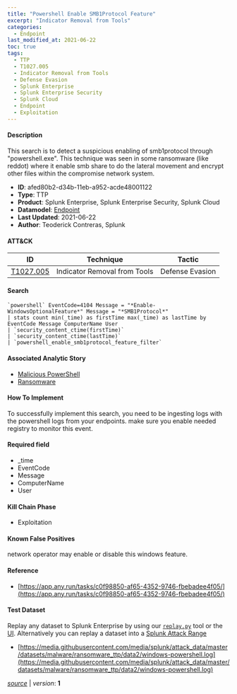 ```yaml
---
title: "Powershell Enable SMB1Protocol Feature"
excerpt: "Indicator Removal from Tools"
categories:
  - Endpoint
last_modified_at: 2021-06-22
toc: true
tags:
  - TTP
  - T1027.005
  - Indicator Removal from Tools
  - Defense Evasion
  - Splunk Enterprise
  - Splunk Enterprise Security
  - Splunk Cloud
  - Endpoint
  - Exploitation
---
```




#### Description

This search is to detect a suspicious enabling of smb1protocol through &#34;powershell.exe&#34;. This technique was seen in some ransomware (like reddot) where it enable smb share to do the lateral movement and encrypt other files within the compromise network system.

- **ID**: afed80b2-d34b-11eb-a952-acde48001122
- **Type**: TTP
- **Product**: Splunk Enterprise, Splunk Enterprise Security, Splunk Cloud
- **Datamodel**: [Endpoint](https://docs.splunk.com/Documentation/CIM/latest/User/Endpoint)
- **Last Updated**: 2021-06-22
- **Author**: Teoderick Contreras, Splunk


#### ATT&CK

| ID          | Technique   | Tactic       |
| ----------- | ----------- |--------------|
| [T1027.005](https://attack.mitre.org/techniques/T1027/005/) | Indicator Removal from Tools | Defense Evasion |


#### Search

```
`powershell` EventCode=4104 Message = "*Enable-WindowsOptionalFeature*" Message = "*SMB1Protocol*" 
| stats count min(_time) as firstTime max(_time) as lastTime by EventCode Message ComputerName User 
| `security_content_ctime(firstTime)` 
| `security_content_ctime(lastTime)` 
| `powershell_enable_smb1protocol_feature_filter`
```

#### Associated Analytic Story
* [Malicious PowerShell](/stories/malicious_powershell)
* [Ransomware](/stories/ransomware)


#### How To Implement
To successfully implement this search, you need to be ingesting logs with the powershell logs  from your endpoints. make sure you enable needed registry to monitor this event.

#### Required field
* _time
* EventCode
* Message
* ComputerName
* User


#### Kill Chain Phase
* Exploitation


#### Known False Positives
network operator may enable or disable this windows feature.




#### Reference

* [https://app.any.run/tasks/c0f98850-af65-4352-9746-fbebadee4f05/](https://app.any.run/tasks/c0f98850-af65-4352-9746-fbebadee4f05/)



#### Test Dataset
Replay any dataset to Splunk Enterprise by using our [`replay.py`](https://github.com/splunk/attack_data#using-replaypy) tool or the [UI](https://github.com/splunk/attack_data#using-ui).
Alternatively you can replay a dataset into a [Splunk Attack Range](https://github.com/splunk/attack_range#replay-dumps-into-attack-range-splunk-server)

* [https://media.githubusercontent.com/media/splunk/attack_data/master/datasets/malware/ransomware_ttp/data2/windows-powershell.log](https://media.githubusercontent.com/media/splunk/attack_data/master/datasets/malware/ransomware_ttp/data2/windows-powershell.log)


[_source_](https://github.com/splunk/security_content/tree/develop/detections/endpoint/powershell_enable_smb1protocol_feature.yml) | _version_: **1**